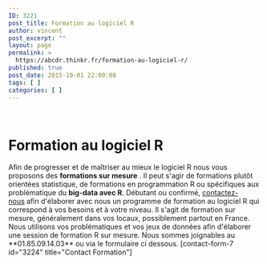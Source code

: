 ```yaml
---
ID: 3221
post_title: Formation au logiciel R
author: vincent
post_excerpt: ""
layout: page
permalink: >
  https://abcdr.thinkr.fr/formation-au-logiciel-r/
published: true
post_date: 2015-10-01 22:00:08
tags: [ ]
categories: [ ]
---
```

&nbsp;
<h1>Formation au logiciel R</h1>
Afin de progresser et de maîtriser au mieux le logiciel R nous vous proposons des <strong>formations sur mesure</strong> . Il peut s'agir de formations plutôt orientées statistique, de formations en programmation R ou spécifiques aux problématique du <strong>big-data avec R</strong>.
Débutant ou confirmé, <a href="https://abcdr.thinkr.fr/contact-2/">contactez-nous</a> afin d'élaborer avec nous un programme de formation au logiciel R qui correspond à vos besoins et à votre niveau. Il s'agit de formation sur mesure, généralement dans vos locaux, possiblement partout en France. Nous utilisons vos problématiques et vos jeux de données afin d'élaborer une session de formation R sur mesure.
Nous sommes joignables au **01.85.09.14.03** ou via le formulaire ci dessous.
[contact-form-7 id="3224" title="Contact Formation"]